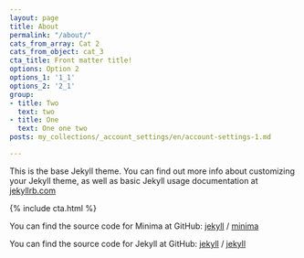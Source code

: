 ```yaml
---
layout: page
title: About
permalink: "/about/"
cats_from_array: Cat 2
cats_from_object: cat_3
cta_title: Front matter title!
options: Option 2
options_1: '1_1'
options_2: '2_1'
group:
- title: Two
  text: two
- title: One
  text: One one two
posts: my_collections/_account_settings/en/account-settings-1.md

---
```

This is the base Jekyll theme. You can find out more info about customizing your Jekyll theme, as well as basic Jekyll usage documentation at [jekyllrb.com](https://jekyllrb.com/)

{% include cta.html %}

You can find the source code for Minima at GitHub:
[jekyll][jekyll-organization] /
[minima](https://github.com/jekyll/minima)

You can find the source code for Jekyll at GitHub:
[jekyll][jekyll-organization] /
[jekyll](https://github.com/jekyll/jekyll)


[jekyll-organization]: https://github.com/jekyll